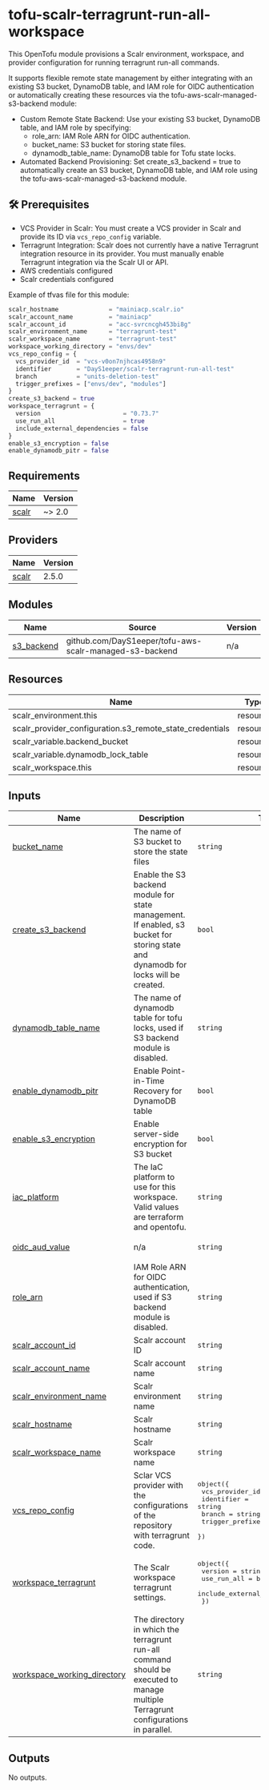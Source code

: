 # tofu-scalr-terragrunt-run-all-workspace
This OpenTofu module provisions a Scalr environment, workspace, and provider configuration for running terragrunt run-all commands.

It supports flexible remote state management by either integrating with an existing S3 bucket, DynamoDB table, and IAM role for OIDC authentication or automatically creating these resources via the tofu-aws-scalr-managed-s3-backend module:
- Custom Remote State Backend: Use your existing S3 bucket, DynamoDB table, and IAM role by specifying:
  - role_arn: IAM Role ARN for OIDC authentication.
  - bucket_name: S3 bucket for storing state files.
  - dynamodb_table_name: DynamoDB table for Tofu state locks.
 - Automated Backend Provisioning: Set create_s3_backend = true to automatically create an S3 bucket, DynamoDB table, and IAM role using the tofu-aws-scalr-managed-s3-backend module.

## 🛠 Prerequisites
 - VCS Provider in Scalr: You must create a VCS provider in Scalr and provide its ID via `vcs_repo_config` variable.
 - Terragrunt Integration: Scalr does not currently have a native Terragrunt integration resource in its provider. You must manually enable Terragrunt integration via the Scalr UI or API.
 - AWS credentials configured
 - Scalr credentials configured


Example of tfvas file for this module:
```tfvars
scalr_hostname              = "mainiacp.scalr.io"
scalr_account_name          = "mainiacp"
scalr_account_id            = "acc-svrcncgh453bi8g"
scalr_environment_name      = "terragrunt-test"
scalr_workspace_name        = "terragrunt-test"
workspace_working_directory = "envs/dev"
vcs_repo_config = {
  vcs_provider_id  = "vcs-v0on7njhcas4958n9"
  identifier       = "DayS1eeper/scalr-terragrunt-run-all-test"
  branch           = "units-deletion-test"
  trigger_prefixes = ["envs/dev", "modules"]
}
create_s3_backend = true
workspace_terragrunt = {
  version                       = "0.73.7"
  use_run_all                   = true
  include_external_dependencies = false
}
enable_s3_encryption = false
enable_dynamodb_pitr = false
```

<!-- BEGIN_TF_DOCS -->
## Requirements

| Name | Version |
|------|---------|
| <a name="requirement_scalr"></a> [scalr](#requirement\_scalr) | ~> 2.0 |

## Providers

| Name | Version |
|------|---------|
| <a name="provider_scalr"></a> [scalr](#provider\_scalr) | 2.5.0 |

## Modules

| Name | Source | Version |
|------|--------|---------|
| <a name="module_s3_backend"></a> [s3\_backend](#module\_s3\_backend) | github.com/DayS1eeper/tofu-aws-scalr-managed-s3-backend | n/a |

## Resources

| Name | Type |
|------|------|
| scalr_environment.this | resource |
| scalr_provider_configuration.s3_remote_state_credentials | resource |
| scalr_variable.backend_bucket | resource |
| scalr_variable.dynamodb_lock_table | resource |
| scalr_workspace.this | resource |

## Inputs

| Name | Description | Type | Default | Required |
|------|-------------|------|---------|:--------:|
| <a name="input_bucket_name"></a> [bucket\_name](#input\_bucket\_name) | The name of S3 bucket to store the state files | `string` | `null` | no |
| <a name="input_create_s3_backend"></a> [create\_s3\_backend](#input\_create\_s3\_backend) | Enable the S3 backend module for state management. If enabled, s3 bucket for storing state and dynamodb for locks will be created. | `bool` | n/a | yes |
| <a name="input_dynamodb_table_name"></a> [dynamodb\_table\_name](#input\_dynamodb\_table\_name) | The name of dynamodb table for tofu locks, used if S3 backend module is disabled. | `string` | `null` | no |
| <a name="input_enable_dynamodb_pitr"></a> [enable\_dynamodb\_pitr](#input\_enable\_dynamodb\_pitr) | Enable Point-in-Time Recovery for DynamoDB table | `bool` | `false` | no |
| <a name="input_enable_s3_encryption"></a> [enable\_s3\_encryption](#input\_enable\_s3\_encryption) | Enable server-side encryption for S3 bucket | `bool` | `false` | no |
| <a name="input_iac_platform"></a> [iac\_platform](#input\_iac\_platform) | The IaC platform to use for this workspace. Valid values are terraform and opentofu. | `string` | `"opentofu"` | no |
| <a name="input_oidc_aud_value"></a> [oidc\_aud\_value](#input\_oidc\_aud\_value) | n/a | `string` | `"aws.scalr-run-workload"` | no |
| <a name="input_role_arn"></a> [role\_arn](#input\_role\_arn) | IAM Role ARN for OIDC authentication, used if S3 backend module is disabled. | `string` | `null` | no |
| <a name="input_scalr_account_id"></a> [scalr\_account\_id](#input\_scalr\_account\_id) | Scalr account ID | `string` | n/a | yes |
| <a name="input_scalr_account_name"></a> [scalr\_account\_name](#input\_scalr\_account\_name) | Scalr account name | `string` | n/a | yes |
| <a name="input_scalr_environment_name"></a> [scalr\_environment\_name](#input\_scalr\_environment\_name) | Scalr environment name | `string` | n/a | yes |
| <a name="input_scalr_hostname"></a> [scalr\_hostname](#input\_scalr\_hostname) | Scalr hostname | `string` | n/a | yes |
| <a name="input_scalr_workspace_name"></a> [scalr\_workspace\_name](#input\_scalr\_workspace\_name) | Scalr workspace name | `string` | `"run-all-test"` | no |
| <a name="input_vcs_repo_config"></a> [vcs\_repo\_config](#input\_vcs\_repo\_config) | Sclar VCS provider with the configurations of the repository with terragrunt code. | <pre>object({<br>    vcs_provider_id  = string<br>    identifier       = string<br>    branch           = string<br>    trigger_prefixes = list(string)<br>  })</pre> | n/a | yes |
| <a name="input_workspace_terragrunt"></a> [workspace\_terragrunt](#input\_workspace\_terragrunt) | The Scalr workspace terragrunt settings. | <pre>object({<br>    version                       = string<br>    use_run_all                   = bool<br>    include_external_dependencies = bool<br>  })</pre> | n/a | yes |
| <a name="input_workspace_working_directory"></a> [workspace\_working\_directory](#input\_workspace\_working\_directory) | The directory in which the terragrunt run-all command should be executed to manage multiple Terragrunt configurations in parallel. | `string` | n/a | yes |

## Outputs

No outputs.
<!-- END_TF_DOCS -->